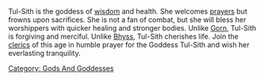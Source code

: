 Tul-Sith is the goddess of [wisdom](Wisdom.md "wikilink") and health.
She welcomes [prayers](Prayer.md "wikilink") but frowns upon sacrifices.
She is not a fan of combat, but she will bless her worshippers with
quicker healing and stronger bodies. Unlike [Gorn](Gorn.md "wikilink"),
Tul-Sith is forgiving and merciful. Unlike [Bhyss](Bhyss.md "wikilink"),
Tul-Sith cherishes life. Join the
[clerics](:Category:_Clerics.md "wikilink") of this age in humble prayer
for the Goddess Tul-Sith and wish her everlasting tranquility.

[Category: Gods And Goddesses](Category:_Gods_And_Goddesses "wikilink")
